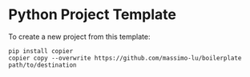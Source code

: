 # Python Project Template

To create a new project from this template:
```shell
pip install copier
copier copy --overwrite https://github.com/massimo-lu/boilerplate path/to/destination
```
